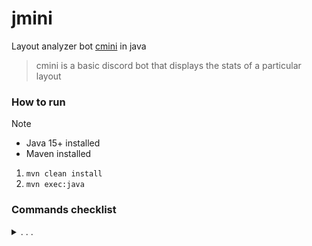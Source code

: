 # jmini
Layout analyzer bot [cmini](https://github.com/apsu/cmini) in java  
> cmini is a basic discord bot that displays the stats of a particular layout  

### How to run
> [!NOTE]
> - Java 15+ installed  
> - Maven installed
1. `mvn clean install`
2. `mvn exec:java`

### Commands checklist

<details>
  <summary>. . .</summary>
  
  - [ ] ` `
  - [ ] `1984`
  - [ ] `8ball`
  - [ ] `add`
  - [ ] `admin`
  - [ ] `alt`
  - [ ] `angle`
  - [ ] `assign`
  - [ ] `authors`
  - [ ] `catball`
  - [ ] `changed`
  - [ ] `corpus`
  - [ ] `count`
  - [ ] `cycle`
  - [ ] `cycle!`
  - [ ] `dofball`
  - [ ] `examples`
  - [ ] `fingers`
  - [ ] `flip`
  - [ ] `freq`
  - [ ] `gen`
  - [x] `github`
  - [x] `gh`
  - [ ] ~`guess`~
  - [ ] `help`
  - [ ] `homerow`
  - [ ] `like`
  - [ ] `likes`
  - [ ] `list`
  - [ ] `maintenance`
  - [ ] `mirror`
  - [ ] `mod`
  - [ ] `names`
  - [ ] `pairings`
  - [ ] `question`
  - [ ] `random`
  - [ ] `rank`
  - [ ] `remove`
  - [ ] `rename`
  - [ ] `search`
  - [ ] `sfbs`
  - [ ] `sfs`
  - [ ] `stats`
  - [ ] `suggest`
  - [ ] `swap`
  - [ ] `swap!`
  - [ ] `unangle`
  - [ ] `unlike`
  - [ ] `view`
  - [ ] `wooperball`
  - [ ] `xkb`
</details>
